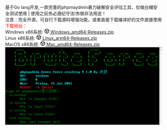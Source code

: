 基于Go lang开发,一款完善的phpmaydmin暴力破解安全评估工具，仅做白帽安全测试使用 | 使用之前务必遵纪守法!务做非法用途！ </br>
注意：完全开源，可自行下载源码增强功能，或者直接下载编译好的文件直接使用</br>
<font color="red">下载地址：</font></br>
Windows x86系统: <a href="https://github.com/coder1008/Go-phpmaydmin-Brute/raw/master/releases/Windows_amd64-Releases.zip" rel="nofollow" class="d-flex flex-items-center min-width-0">
              <svg class="octicon octicon-package flex-shrink-0 text-gray" viewBox="0 0 16 16" version="1.1" width="16" height="16" aria-hidden="true"><path fill-rule="evenodd" d="M8.878.392a1.75 1.75 0 00-1.756 0l-5.25 3.045A1.75 1.75 0 001 4.951v6.098c0 .624.332 1.2.872 1.514l5.25 3.045a1.75 1.75 0 001.756 0l5.25-3.045c.54-.313.872-.89.872-1.514V4.951c0-.624-.332-1.2-.872-1.514L8.878.392zM7.875 1.69a.25.25 0 01.25 0l4.63 2.685L8 7.133 3.245 4.375l4.63-2.685zM2.5 5.677v5.372c0 .09.047.171.125.216l4.625 2.683V8.432L2.5 5.677zm6.25 8.271l4.625-2.683a.25.25 0 00.125-.216V5.677L8.75 8.432v5.516z"></path></svg>
              <span class="pl-2 flex-auto min-width-0 text-bold">Windows_amd64-Releases.zip</span>
</a></br>
Linux x86系统: <a href="https://github.com/coder1008/Go-phpmaydmin-Brute/raw/master/releases/Linux_arm64-Releases.zip" rel="nofollow" class="d-flex flex-items-center min-width-0">
              <svg class="octicon octicon-package flex-shrink-0 text-gray" viewBox="0 0 16 16" version="1.1" width="16" height="16" aria-hidden="true"><path fill-rule="evenodd" d="M8.878.392a1.75 1.75 0 00-1.756 0l-5.25 3.045A1.75 1.75 0 001 4.951v6.098c0 .624.332 1.2.872 1.514l5.25 3.045a1.75 1.75 0 001.756 0l5.25-3.045c.54-.313.872-.89.872-1.514V4.951c0-.624-.332-1.2-.872-1.514L8.878.392zM7.875 1.69a.25.25 0 01.25 0l4.63 2.685L8 7.133 3.245 4.375l4.63-2.685zM2.5 5.677v5.372c0 .09.047.171.125.216l4.625 2.683V8.432L2.5 5.677zm6.25 8.271l4.625-2.683a.25.25 0 00.125-.216V5.677L8.75 8.432v5.516z"></path></svg>
              <span class="pl-2 flex-auto min-width-0 text-bold">Linux_arm64-Releases.zip</span>
</a></br>
MacOS x86系统: <a href="https://github.com/coder1008/Go-phpmaydmin-Brute/raw/master/releases/Mac_amd64-Releases.zip" rel="nofollow" class="d-flex flex-items-center min-width-0">
              <svg class="octicon octicon-package flex-shrink-0 text-gray" viewBox="0 0 16 16" version="1.1" width="16" height="16" aria-hidden="true"><path fill-rule="evenodd" d="M8.878.392a1.75 1.75 0 00-1.756 0l-5.25 3.045A1.75 1.75 0 001 4.951v6.098c0 .624.332 1.2.872 1.514l5.25 3.045a1.75 1.75 0 001.756 0l5.25-3.045c.54-.313.872-.89.872-1.514V4.951c0-.624-.332-1.2-.872-1.514L8.878.392zM7.875 1.69a.25.25 0 01.25 0l4.63 2.685L8 7.133 3.245 4.375l4.63-2.685zM2.5 5.677v5.372c0 .09.047.171.125.216l4.625 2.683V8.432L2.5 5.677zm6.25 8.271l4.625-2.683a.25.25 0 00.125-.216V5.677L8.75 8.432v5.516z"></path></svg>
              <span class="pl-2 flex-auto min-width-0 text-bold">Mac_amd64-Releases.zip</span>
</a></br>
<img src="https://raw.githubusercontent.com/coder1008/Go-phpmaydmin-Brute/master/releases/1.png" style="max-width:100%;"></br></br>




